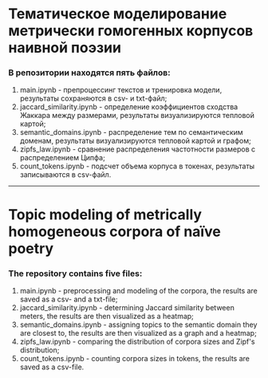 # Тематическое моделирование метрически гомогенных корпусов наивной поэзии

### В репозитории находятся пять файлов:
1. main.ipynb - препроцессинг текстов и тренировка модели, результаты сохраняются в csv- и txt-файл;
2. jaccard_similarity.ipynb - определение коэффициентов сходства Жаккара между размерами, результаты визуализируются тепловой картой; 
3. semantic_domains.ipynb - распределение тем по семантическим доменам, результаты визуализируются тепловой картой и графом;
4. zipfs_law.ipynb - сравнение распределения частотности размеров с распределением Ципфа;
5. count_tokens.ipynb - подсчет объема корпуса в токенах, результаты записываются в csv-файл.
 
***
# Topic modeling of metrically homogeneous corpora of naïve poetry

### The repository contains five files:
1. main.ipynb - preprocessing and modeling of the corpora, the results are saved as a csv- and a txt-file;
2. jaccard_similarity.ipynb - determining Jaccard similarity between meters, the results are then visualized as a heatmap;
3. semantic_domains.ipynb - assigning topics to the semantic domain they are closest to, the results are then visualized as a graph and a heatmap;
4. zipfs_law.ipynb - comparing the distribution of corpora sizes and Zipf's distribution;
5. count_tokens.ipynb - counting corpora sizes in tokens, the results are saved as a csv-file.
